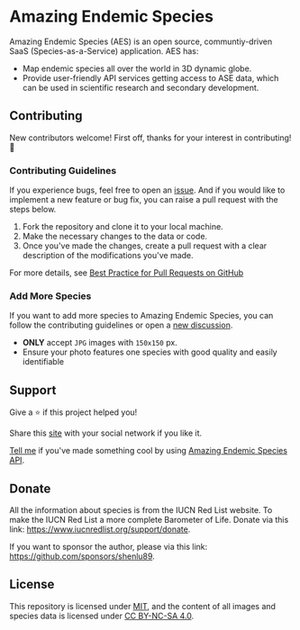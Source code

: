 # Amazing Endemic Species

Amazing Endemic Species (AES) is an open source, communtiy-driven SaaS (Species-as-a-Service) application. AES has:

- Map endemic species all over the world in 3D dynamic globe.
- Provide user-friendly API services getting access to ASE data, which can be used in scientific research and secondary development.

## Contributing

New contributors welcome! First off, thanks for your interest in contributing! 🎉

### Contributing Guidelines

If you experience bugs, feel free to open an [issue](https://github.com/shenlu89/amazing-endemic-species/issues/new). And if you would like to implement a new feature or bug fix, you can raise a pull request with the steps below.

1. Fork the repository and clone it to your local machine.
2. Make the necessary changes to the data or code.
3. Once you've made the changes, create a pull request with a clear description of the modifications you've made.

For more details, see [Best Practice for Pull Requests on GitHub](https://www.shenlu.me/blog/best-practice-for-pull-requests-on-github)

### Add More Species

If you want to add more species to Amazing Endemic Species, you can follow the contributing guidelines or open a [new discussion](https://github.com/shenlu89/amazing-endemic-species/discussions/new?category=general).

- **ONLY** accept `JPG` images with `150x150` px.
- Ensure your photo features one species with good quality and easily identifiable

## Support

Give a ⭐️ if this project helped you!

Share this [site](https://aes.shenlu.me) with your social network if you like it.

[Tell me](https://github.com/shenlu89/amazing-endemic-species/discussions/new?category=show-and-tell) if you've made something cool by using [Amazing Endemic Species API]().

## Donate

All the information about species is from the IUCN Red List website. To make the IUCN Red List a more complete Barometer of Life. Donate via this link: https://www.iucnredlist.org/support/donate.

If you want to sponsor the author, please via this link: https://github.com/sponsors/shenlu89.

## License

This repository is licensed under [MIT](/LICENSE), and the content of all images and species data is licensed under [CC BY-NC-SA 4.0](https://creativecommons.org/licenses/by-nc-sa/4.0/).
